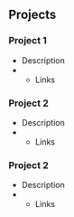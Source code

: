 ## Projects
### Project 1
- Description
- - Links

### Project 2
- Description
- - Links
 
### Project 2
- Description
- - Links
